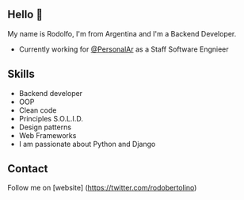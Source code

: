 ## Hello 👋

My name is Rodolfo, I'm from Argentina and I'm a Backend Developer.

* Currently working for [@PersonalAr](https://twitter.com/PersonalAr) as a Staff Software Engnieer

## Skills

* Backend developer
* OOP
* Clean code
* Principles S.O.L.I.D.
* Design patterns
* Web Frameworks
* I am passionate about Python and Django

## Contact

Follow me on [website] (https://twitter.com/rodobertolino)

